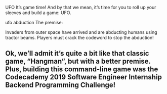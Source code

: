 UFO
It’s game time! And by that we mean, it’s time for you to roll up your sleeves and build a game: UFO.

ufo abduction
The premise:

Invaders from outer space have arrived and are abducting humans using tractor beams. Players must crack the codeword to stop the abduction!

Ok, we’ll admit it’s quite a bit like that classic game, “Hangman”, but with a better premise. Plus, building this command-line game was the Codecademy 2019 Software Engineer Internship Backend Programming Challenge!
---------------------------------------------------------------------------------------------------